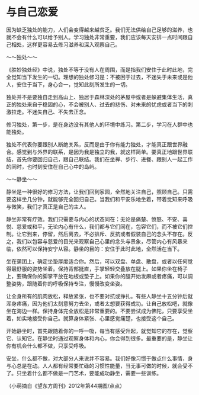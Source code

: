 # 与自己恋爱

因为缺乏独处的能力，人们会变得越来越贫乏。我们无法供给自己足够的滋养，也就不会有什么可以给予别人。学习独处非常重要，我们应该每天安排一点时间跟自己相处，这样更容易去修习滋养和深入观察自己。

～～独处～～

《胜妙独处经》中说，独处不等于没有人在周围，而是指我们安住于此时此地，完全觉知当下发生的一切。理想的独处修习是：不被困于过去，不迷失于未来或是他人，安住于当下，身心合一，觉知此刻所发生的一切。

独处并不是要独自走到高山上、独居于森林深处的茅屋中或者是躲避集体生活，真正的独处来自于稳固的心，不会被别人、过去的悲伤、对未来的忧虑或者当下的刺激拉走。不迷失自己、不失去正念。

修习独处，第一步，是在身边没有其他人的环境中练习。第二步，学习在人群中也能独处。

独处不代表你要跟别人断绝关系，反而是由于你有能力独处，才能真正跟世界融合。感觉到与外界的联系，是因为我是独立的我，就这样简单。要真正地跟世界联结，首先你要回归自己，跟自己联结。我们在坐禅、步行、进餐、跟别人一起工作的同时，也时刻安住在自己心中的岛屿。

～～静坐～～

静坐是一种很好的修习方法，让我们回到家园，全然地关注自己，照顾自己。只需要这样坐几分钟，就能够完全回归自己。当我们和平安乐地坐着，带着觉知来呼吸与微笑，我们才真正是自己的主人。

静坐非常有疗效。我们只需要与内心的状态同在：无论是痛楚、愤怒、不安、喜悦、慈爱或和平，无论内心有什么，我们都与它们同在，包容它们，而不被它们控制。让它到来，停留，然后离去，不必排斥、反抗或者假装自己的念头不存在。反之，我们以包容与慈爱的目光来观察自己心里的念头与景象，尽管内心有风暴来临，依然可以保持安宁从容。静坐的目的：安住于此时此地，全然活在当下。

坐在蒲团上，确定坐垫厚度适合你。然后，可以双盘、单盘、散盘，或者以任何觉得最舒服的姿势坐着。保持背部挺直，手掌轻轻交叠放在腿上。如果你坐在椅子上，要确保你的脚掌平放在地板或垫子上。如果你的腿开始发麻或者疼痛，可以调整姿势，跟随着你的呼吸保持专注，慢慢改变坐姿。

让全身所有的肌肉放松，释放紧张，也不要对抗或挣扎。有些人静坐十五分钟后就浑身疼痛，因为他们太刻意努力去坐，或者太想要获得成功。让自己放松吧，就像坐在海边一样。保持身体完全放松是非常重要的。不要尝试成为佛陀，只要享受坐着，如实地接受你自己。就算身体紧张、心里感觉痛楚，也接受这个自己。

开始静坐时，首先跟随着你的一呼一吸，每当有感受升起，就觉知它的存在，觉察它、认知它。在静坐时通过观察身体和内心，你会得到很多。最重要的是，静坐让你有机会什么都不做，只享受呼吸。

安坐，什么都不做，对大部分人来说并不容易。我们好像习惯于做点什么事情，身与心总是在动。人人都有经常要忙碌的习惯性能量，当无事可做的时候，就会受不了。只坐着什么都不做是一门艺术，要能成功静坐，需要一些训练。

（小萌摘自《望东方周刊》2012年第44期图/点点）